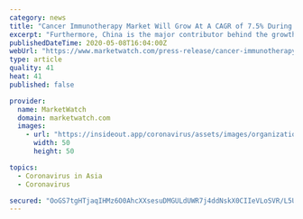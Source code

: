 ```yaml
---
category: news
title: "Cancer Immunotherapy Market Will Grow At A CAGR of 7.5% During Forecast Period 2018-2027 (Impact Analysis of COVID-19)"
excerpt: "Furthermore, China is the major contributor behind the growth of the Asia Pacific cancer immunotherapy market and is expected to achieve ... The post Cancer Immunotherapy Market Will Grow At A CAGR of 7.5% During Forecast Period 2018-2027 (Impact Analysis of COVID-19) appeared first on America News Hour. COMTEX ..."
publishedDateTime: 2020-05-08T16:04:00Z
webUrl: "https://www.marketwatch.com/press-release/cancer-immunotherapy-market-will-grow-at-a-cagr-of-75-during-forecast-period-2018-2027-impact-analysis-of-covid-19-2020-05-08"
type: article
quality: 41
heat: 41
published: false

provider:
  name: MarketWatch
  domain: marketwatch.com
  images:
    - url: "https://insideout.app/coronavirus/assets/images/organizations/marketwatch.com-50x50.jpg"
      width: 50
      height: 50

topics:
  - Coronavirus in Asia
  - Coronavirus

secured: "OoGS7tgHTjaqIHMz6O0AhcXXsesuDMGULdUWR7j4ddNskX0CIIeVLoSVR/L5U2MvwToLrGz7KklFKQng3pt3gZ+TI5IqkBk6rDwe84JW4vRLked6vtxRKUgv/6c89nL8mD/YmygZr4DBvPvP4VIfOUfAzmAaYOFzOJ+gZYyLmkb7Esv6v4TYwn8HXbkAhVzG4dmomcHMx4pKk+WFiKG2qb7p7mybhOpNmQ6KXKZo4x9OFNx5WtXoHWZzP8+2LM4wWzh9QTFkmq/yPlKD+eEhxrI2h/EK/Oqg/nVrB67uwdyyc2/BZECz4jhup4AlXH4K;9RCLTP0lyHfFxaqp4AP3/g=="
---
```


